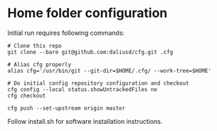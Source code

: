 # Home folder configuration

Initial run requires following commands:

```console
# Clone this repo
git clone --bare git@github.com:daliusd/cfg.git .cfg

# Alias cfg properly
alias cfg='/usr/bin/git --git-dir=$HOME/.cfg/ --work-tree=$HOME'

# Do initial config repository configuration and checkout
cfg config --local status.showUntrackedFiles no
cfg checkout

cfg push --set-upstream origin master
```

Follow install.sh for software installation instructions.
